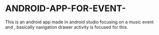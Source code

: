 # ANDROID-APP-FOR-EVENT-
This is an android app made in android studio focusing on a music event and , basically navigation drawer activity is focused for this.
